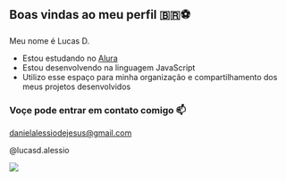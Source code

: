 ## Boas vindas ao meu perfil 🇧🇷⚽

Meu nome é Lucas D.

- Estou estudando no [Alura](https://www.alura.com.br)
- Estou desenvolvendo na linguagem JavaScript
- Utilizo esse espaço para minha organização e compartilhamento dos meus projetos desenvolvidos

### Voçe pode entrar em contato comigo 📫

danielalessiodejesus@gmail.com

@lucasd.alessio

![](https://media1.tenor.com/m/0Vjg1iFzf1YAAAAC/spain-world-cup.gif)
